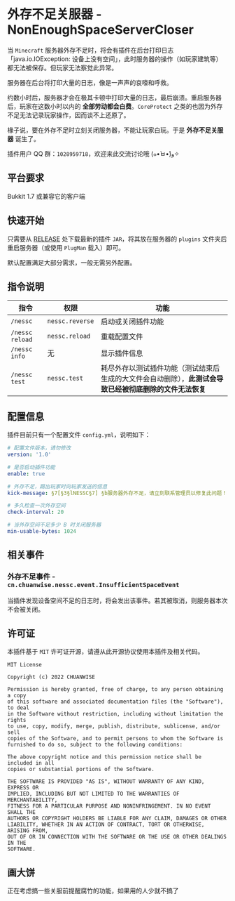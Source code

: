 # 外存不足关服器 - NonEnoughSpaceServerCloser

当 `Minecraft` 服务器外存不足时，将会有插件在后台打印日志「java.io.IOException: 设备上没有空间」，此时服务器的操作（如玩家建筑等）都无法被保存。但玩家无法察觉此异常。

服务器在后台将打印大量的日志，像是一声声的哀嚎和呼救。

约数小时后，服务器才会在极其卡顿中打印大量的日志，最后崩溃。重启服务器后，玩家在这数小时以内的 **全部劳动都会白费**。`CoreProtect` 之类的也因为外存不足无法记录玩家操作，因而谈不上还原了。

椽子说，要在外存不足时立刻关闭服务器，不能让玩家白玩。于是 **外存不足关服器** 诞生了。

插件用户 QQ 群：`1028959718`，欢迎来此交流讨论哦 (๑•̀ㅂ•́)و✧

## 平台要求

Bukkit 1.7 或兼容它的客户端

## 快速开始

只需要从 [RELEASE](https://github.com/Chuanwise/NonEnoughSpaceServerCloser/releases) 处下载最新的插件 `JAR`，将其放在服务器的 `plugins` 文件夹后重启服务器（或使用 `PlugMan` 载入）即可。

默认配置满足大部分需求，一般无需另外配置。

## 指令说明

| 指令 | 权限 | 功能 |
|-----|-----|------|
|`/nessc`|`nessc.reverse`|启动或关闭插件功能|
|`/nessc reload`|`nessc.reload`|重载配置文件|
|`/nessc info`|无|显示插件信息|
|`/nessc test`|`nessc.test`|耗尽外存以测试插件功能（测试结束后生成的大文件会自动删除），**此测试会导致已经被彻底删除的文件无法恢复**|

## 配置信息

插件目前只有一个配置文件 `config.yml`，说明如下：

```yaml
# 配置文件版本，请勿修改
version: '1.0'

# 是否启动插件功能
enable: true

# 外存不足，踢出玩家时向玩家发送的信息
kick-message: §7[§3§lNESSC§7] §b服务器外存不足，请立刻联系管理员以修复此问题！

# 多久检查一次外存空间
check-interval: 20

# 当外存空间不足多少 B 时关闭服务器
min-usable-bytes: 1024
```

## 相关事件

### 外存不足事件 - `cn.chuanwise.nessc.event.InsufficientSpaceEvent`

当插件发现设备空间不足的日志时，将会发出该事件。若其被取消，则服务器本次不会被关闭。

## 许可证

本插件基于 `MIT` 许可证开源，请遵从此开源协议使用本插件及相关代码。

```
MIT License

Copyright (c) 2022 CHUANWISE

Permission is hereby granted, free of charge, to any person obtaining a copy
of this software and associated documentation files (the "Software"), to deal
in the Software without restriction, including without limitation the rights
to use, copy, modify, merge, publish, distribute, sublicense, and/or sell
copies of the Software, and to permit persons to whom the Software is
furnished to do so, subject to the following conditions:

The above copyright notice and this permission notice shall be included in all
copies or substantial portions of the Software.

THE SOFTWARE IS PROVIDED "AS IS", WITHOUT WARRANTY OF ANY KIND, EXPRESS OR
IMPLIED, INCLUDING BUT NOT LIMITED TO THE WARRANTIES OF MERCHANTABILITY,
FITNESS FOR A PARTICULAR PURPOSE AND NONINFRINGEMENT. IN NO EVENT SHALL THE
AUTHORS OR COPYRIGHT HOLDERS BE LIABLE FOR ANY CLAIM, DAMAGES OR OTHER
LIABILITY, WHETHER IN AN ACTION OF CONTRACT, TORT OR OTHERWISE, ARISING FROM,
OUT OF OR IN CONNECTION WITH THE SOFTWARE OR THE USE OR OTHER DEALINGS IN THE
SOFTWARE.
```

## 画大饼

正在考虑搞一些关服前提醒腐竹的功能，如果用的人少就不搞了




